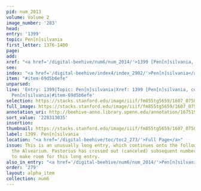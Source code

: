 ```yaml
---
pid: num_2013
volume: Volume 2
image_number: '283'
head:
entry: '1399'
topic: Pen[n]silvania
first_letter: 1376-1400
page:
add:
xref: "<a href='/digital-beehive/num6/num_2014/'>1399 [Pen[n]silvania, continued]</a>"
see:
index: "<a href='/digital-beehive/index4/index_2902/'>Pen[n]silvania</a>"
item: "#item-69d5b6efe"
unparsed:
line: 'Entry: 1399|Topic: Pen[n]silvania|Xref: 1399 [Pen[n]silvania, continued]|Index:
  Pen[n]silvania|#item-69d5b6efe'
selection: https://stacks.stanford.edu/image/iiif/fm855tg5659/1607_0750/371,3035,2960,2024/full/0/default.jpg
full_image: https://stacks.stanford.edu/image/iiif/fm855tg5659/1607_0750/full/full/0/default.jpg
annotation_uri: http://beehive-anno.library.upenn.edu/annotation/1675194664716
sort_value: '228313035'
insertion:
thumbnail: https://stacks.stanford.edu/image/iiif/fm855tg5659/1607_0750/371,3035,600,180/250,/0/default.jpg
label: 1399. Pen[n]silvania
location: "<a href='/digital-beehive/toc/toc2_273/'>Full Page</a>"
issue: This is an unusually long entry, which continues onto the following page of
  the Alvearium. Pastorius has crossed out (canceled) subsequent numbers in the Alvearium
  to make room for this long entry.
also_in_entry: "<a href='/digital-beehive/num6/num_2014/'>Pen[n]silvania, continued</a>"
order: '279'
layout: alpha_item
collection: num6
---
```

